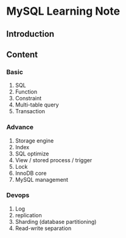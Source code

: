 # MySQL Learning Note

## Introduction
## Content 
### Basic
1. SQL
2. Function
3. Constraint
4. Multi-table query 
5. Transaction

### Advance
1. Storage engine
2. Index
3. SQL optimize
4. View / stored  process / trigger
5. Lock
6. InnoDB core
7. MySQL management

### Devops
1. Log
2. replication
3. Sharding (database partitioning)
4. Read-write separation